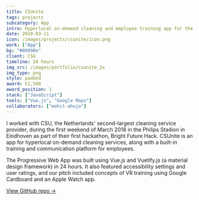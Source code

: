 ```yaml
---
title: CSUnite
tags: projects
subcategory: App
intro: Hyperlocal on-demand cleaning and employee training app for the Netherlands' second-largest cleaning service provider.
date: 2018-03-11
icon: /images/projects/csunite/icon.png
work: ["App"]
bg: "#00998e"
client: CSU
timeline: 24 hours
img_src: /images/portfolio/csunite_2x
img_type: png
style: padded
award: €2,500
award_position: 1
stack: ["JavaScript"]
tools: ["Vue.js", "Google Maps"]
collaborators: ["mohit-ahuja"]
---
```


I worked with CSU, the Netherlands' second-largest cleaning service provider, during the first weekend of March 2018 in the Philips Stadion in Eindhoven as part of their first hackathon, Bright Future Hack. CSUnite is an app for hyperlocal on-demand cleaning services, along with a built-in training and communication platform for employees.

The Progressive Web App was built using Vue.js and Vuetify.js (a material design framework) in 24 hours. It also featured accessibility settings and user ratings, and our pitch included concepts of VR training using Google Cardboard and an Apple Watch app.

[View GitHub repo &rarr;](https://github.com/AnandChowdhary/csu)

<div class="three-images">
  <div><img alt="" src="/images/projects/csunite/learn.png"></div>
  <div><img alt="" src="/images/projects/csunite/requests.png"></div>
  <div><img alt="" src="/images/projects/csunite/community.png"></div>
</div>
<div class="three-images">
  <div><img alt="" src="/images/projects/csunite/video.png"></div>
  <div><img alt="" src="/images/projects/csunite/profile.png"></div>
  <div><img alt="" src="/images/projects/csunite/request.png"></div>
</div>
<div class="two-images shadow">
  <div><img alt="" src="/images/projects/csunite/slide-1.png"></div>
  <div><img alt="" src="/images/projects/csunite/slide-2.png"></div>
</div>
<div class="image scale"><img alt="" src="/images/projects/csunite/news.png"></div>
